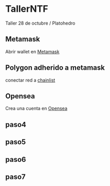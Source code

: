 # TallerNTF
Taller 28 de octubre / Platohedro 

## Metamask 


Abrir wallet en [Metamask](https://metamask.io/)  




## Polygon adherido a metamask

 conectar red a [chainlist](https://chainlist.org/) 


## Opensea

Crea una cuenta en [Opensea](https://opensea.io/)





## paso4


## paso5


## paso6


## paso7
